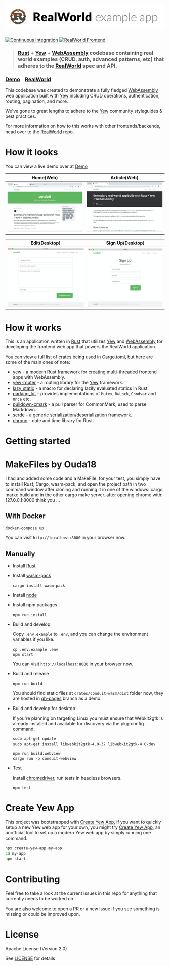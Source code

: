 # ![RealWorld Example App](logo.png)

[![Continuous Integration](https://github.com/jetli/rust-yew-realworld-example-app/workflows/build/badge.svg)](https://github.com/jetli/rust-yew-realworld-example-app/actions)
[![RealWorld Frontend](https://img.shields.io/badge/realworld-frontend-%23783578.svg)](http://realworld.io)

> ### [Rust] + [Yew] + [WebAssembly] codebase containing real world examples (CRUD, auth, advanced patterns, etc) that adheres to the [RealWorld] spec and API.


### [Demo]&nbsp;&nbsp;&nbsp;&nbsp;[RealWorld]


This codebase was created to demonstrate a fully fledged [WebAssembly] web application built with [Yew] including CRUD operations, authentication, routing, pagination, and more.

We've gone to great lengths to adhere to the [Yew] community styleguides & best practices.

For more information on how to this works with other frontends/backends, head over to the [RealWorld] repo.

# How it looks

You can view a live demo over at [Demo]

| Home(Web) | Article(Web) |
| :---:         |     :---:      |
| ![Home](screenshots/home.png) | ![Article](screenshots/article.png) |

| Edit(Desktop) | Sign Up(Desktop) |
| :---:         |     :---:      |
| ![Edit](screenshots/edit.png) | ![Sign Up](screenshots/sign_up.png) |

# How it works

This is an application written in [Rust] that utilizes [Yew] and [WebAssembly] for developing the frontend web app that powers the RealWorld application.

You can view a full list of crates being used in [Cargo.toml], but here are some of the main ones of note:

* [yew] - a modern Rust framework for creating multi-threaded frontend apps with WebAssembly.
* [yew-router] - a routing library for the [Yew] framework.
* [lazy_static] - a macro for declaring lazily evaluated statics in Rust.
* [parking_lot] - provides implementations of `Mutex`, `RwLock`, `Condvar` and `Once` etc.
* [pulldown-cmark] - a pull parser for CommonMark, used to parse Markdown.
* [serde] - a generic serialization/deserialization framework.
* [chrono] - date and time library for Rust.

# Getting started 

# MakeFiles by Ouda18 
I had and added some code and a MakeFile.
for your test, you simply have to install Rust, Cargo, wasm-pack, and open the project path in two command window after cloning and running it in one of the windows: cargo marke build and in the other cargo make server. after opening chrome with: 127.0.0.1:8000
think you ...

## With Docker

```
docker-compose up
```
You can visit `http://localhost:8000` in your browser now.

## Manually

* Install [Rust]
* Install [wasm-pack]
  ```
  cargo install wasm-pack
  ```
* Install [node]
* Install npm packages
  ```
  npm run install
  ```
* Build and develop

  Copy `.env.example` to `.env`, and you can change the environment variables if you like.
  ```
  cp .env.example .env
  npm start
  ```
  You can visit `http://localhost:8000` in your browser now.
* Build and release
  ```
  npm run build
  ```
  You should find static files at `crates/conduit-wasm/dist` folder now, they are hosted in [gh-pages] branch as a demo.

* Build and develop for desktop

  If you're planning on targeting Linux you must ensure that Webkit2gtk is already installed and available for discovery via the pkg-config command.
  ```
  sudo apt-get update
  sudo apt-get install libwebkit2gtk-4.0-37 libwebkit2gtk-4.0-dev
  ```

  ```
  npm run build:webview
  cargo run -p conduit-webview
  ```

* Test

  Install [chromedriver], run tests in headless browsers.
  ```
  npm test
  ```

# Create Yew App

This project was bootstrapped with [Create Yew App], if you want to quickly setup a new Yew web app for your own, you might try [Create Yew App], an unofficial tool to set up a modern Yew web app by simply running one command. 

```bash
npx create-yew-app my-app
cd my-app
npm start
```

# Contributing

Feel free to take a look at the current issues in this repo for anything that currently needs to be worked on.

You are also welcome to open a PR or a new issue if you see something is missing or could be improved upon.

# License

Apache License (Version 2.0)

See [LICENSE] for details

[chromedriver]: http://chromedriver.chromium.org/downloads
[chrono]: https://github.com/chronotope/chrono
[Cargo.toml]: ./crates/conduit-wasm/Cargo.toml
[Create Yew App]: https://github.com/jetli/create-yew-app
[Demo]: https://jetli.github.io/rust-yew-realworld-example-app/
[gh-pages]: https://github.com/jetli/rust-yew-realworld-example-app/tree/gh-pages
[lazy_static]: https://github.com/rust-lang-nursery/lazy-static.rs
[LICENSE]: ./LICENSE
[node]: https://nodejs.org
[parking_lot]: https://github.com/Amanieu/parking_lot
[pulldown-cmark]: https://github.com/raphlinus/pulldown-cmark
[RealWorld]: https://github.com/gothinkster/realworld
[Rust]: https://www.rust-lang.org/
[serde]: https://github.com/serde-rs/serde
[WebAssembly]: https://webassembly.org
[wasm-pack]: https://github.com/rustwasm/wasm-pack
[Yew]: https://github.com/yewstack/yew
[yew-router]: https://github.com/yewstack/yew_router
